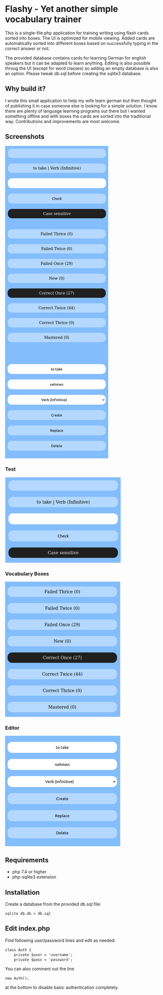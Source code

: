 # Flashy - Yet another simple vocabulary trainer

This is a single-file php application for training writing using flash cards sorted into boxes.
The UI is optimized for mobile viewing. Added cards are automatically sorted into different boxes based on successfully typing in the correct answer or not.

The provided database contains cards for learning German for english speakers but it can be adapted to learn anything. Editing is also possible throug the UI (except for word classes) so adding an empty database is also an option. Please tweak db.sql before creating the sqlite3 database.

## Why build it?
I wrote this small application to help my wife learn german but then thought of publishing it in case someone else is looking for a simple solution. I know there are plenty of language learning programs out there but i wanted something offline and with boxes the cards are sorted into the traditional way. Contributions and improvements are most welcome.

## Screenshots
![App UI](doc/app.png)

### Test
![Test Area](doc/test.png)

### Vocabulary Boxes
![Test Area](doc/boxes.png)

### Editor
![Test Area](doc/editor.png)


## Requirements

- php 7.4 or higher
- php-sqlite3 extension

## Installation
Create a database from the provided db.sql file:
```
sqlite db.db < db.sql
```

## Edit index.php
Find following user/password lines and edit as needed.
```
class Auth {
    private $user = 'username';
    private $pass = 'password';
```

You can also comment out the line

```
new Auth();
```
at the bottom to disable basic authentication completely.
